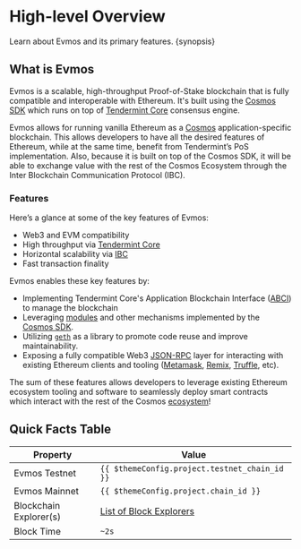 <!--
order: 1
-->

# High-level Overview

Learn about Evmos and its primary features. {synopsis}

## What is Evmos

Evmos is a scalable, high-throughput Proof-of-Stake blockchain that is fully compatible and
interoperable with Ethereum. It's built using the [Cosmos SDK](https://github.com/cosmos/cosmos-sdk/) which runs on top of [Tendermint Core](https://github.com/cometbft/cometbft) consensus engine.

Evmos allows for running vanilla Ethereum as a [Cosmos](https://cosmos.network/)
application-specific blockchain. This allows developers to have all the desired features of
Ethereum, while at the same time, benefit from Tendermint’s PoS implementation. Also, because it is
built on top of the Cosmos SDK, it will be able to exchange value with the rest of the Cosmos
Ecosystem through the Inter Blockchain Communication Protocol (IBC).

### Features

Here’s a glance at some of the key features of Evmos:

- Web3 and EVM compatibility
- High throughput via [Tendermint Core](https://github.com/cometbft/cometbft)
- Horizontal scalability via [IBC](https://cosmos.network/ibc)
- Fast transaction finality

Evmos enables these key features by:

- Implementing Tendermint Core's Application Blockchain Interface ([ABCI](https://docs.tendermint.com/master/spec/abci/)) to manage the blockchain
- Leveraging [modules](https://docs.cosmos.network/main/building-modules/intro.html) and other mechanisms implemented by the [Cosmos SDK](https://docs.cosmos.network/).
- Utilizing [`geth`](https://github.com/ethereum/go-ethereum) as a library to promote code reuse and improve maintainability.
- Exposing a fully compatible Web3 [JSON-RPC](./../../developers/json-rpc/server.md) layer for interacting with existing Ethereum clients and tooling ([Metamask](./../../users/wallets/metamask.md), [Remix](./../../developers/tools/remix.md), [Truffle](./../../developers/tools/truffle.md), etc).

The sum of these features allows developers to leverage existing Ethereum ecosystem tooling and
software to seamlessly deploy smart contracts which interact with the rest of the Cosmos
[ecosystem](https://cosmos.network/ecosystem)!

## Quick Facts Table

| Property               | Value                                                      |
| ---------------------- | ---------------------------------------------------------- |
| Evmos Testnet          | `{{ $themeConfig.project.testnet_chain_id }}`              |
| Evmos Mainnet          | `{{ $themeConfig.project.chain_id }}`                      |
| Blockchain Explorer(s) | [List of Block Explorers](./../../developers/explorers.md) |
| Block Time             | `~2s`                                                      |
